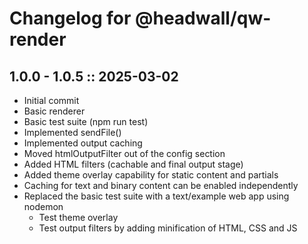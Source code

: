 # Changelog for @headwall/qw-render

## 1.0.0 - 1.0.5 :: 2025-03-02

* Initial commit
* Basic renderer
* Basic test suite (npm run test)
* Implemented sendFile()
* Implemented output caching
* Moved htmlOutputFilter out of the config section
* Added HTML filters (cachable and final output stage)
* Added theme overlay capability for static content and partials
* Caching for text and binary content can be enabled independently
* Replaced the basic test suite with a text/example web app using nodemon
  * Test theme overlay
  * Test output filters by adding minification of HTML, CSS and JS
 
